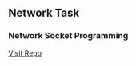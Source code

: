 ## Network Task 
### Network Socket Programming 
[Visit Repo](https://github.com/fatma-Elzeny/Network-Socket-Programming) 
